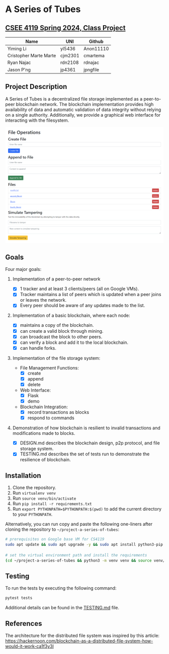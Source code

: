 # A Series of Tubes

## [CSEE 4119 Spring 2024, Class Project](https://classroom.github.com/a/-Lgd7v9y)

| Name | UNI | Github |
| --- | --- | --- |
| Yiming Li | yl5436 | Anon11110 |
| Cristopher Marte Marte | cjm2301 | cmartema |
| Ryan Najac | rdn2108 | rdnajac |
| Jason P'ng | jp4361 | jpngfile |


## Project Description

A Series of Tubes is a decentralized file storage implemented as a peer-to-peer blockchain network.
The blockchain implementation provides high availability of data and automatic validation of data integrity without relying on a single authority. Additionally, we provide a graphical web interface for interacting with the filesystem.

![webpage](./img/DFSWebpage.png)

## Goals

Four major goals:

1. Implementation of a peer-to-peer network
    - [x] 1 tracker and at least 3 clients/peers (all on Google VMs).
    - [x] Tracker maintains a list of peers which is updated when a peer joins or leaves the network.
    - [x] Every peer should be aware of any updates made to the list.

2. Implementation of a basic blockchain, where each node:
    - [x] maintains a copy of the blockchain.
    - [x] can create a valid block through mining.
    - [x] can broadcast the block to other peers.
    - [x] can verify a block and add it to the local blockchain.
    - [x] can handle forks.

3. Implementation of the file storage system:

    - File Management Functions:
      - [x] create
      - [x] append
      - [x] delete

    - Web Interface:
      - [x] Flask
      - [x] demo

    - Blockchain Integration:
      - [x] record transactions as blocks
      - [x] respond to commands

4. Demonstration of how blockchain is resilient to invalid transactions and modifications made to blocks.
   - [x] DESIGN.md describes the blockchain design, p2p protocol, and file storage system.
   - [x] TESTING.md describes the set of tests run to demonstrate the resilience of blockchain.

## Installation

1. Clone the repository.
2. Run `virtualenv venv`
3. Run `source venv/bin/activate`
4. Run `pip install -r requirements.txt`
5. Run `export PYTHONPATH=$PYTHONPATH:$(pwd)` to add the current directory to your `PYTHONPATH`.

Alternatively, you can run copy and paste the following one-liners after cloning the repository to `~/project-a-series-of-tubes`:

```sh
# prerequisites on Google base VM for CS4119
sudo apt update && sudo apt upgrade -y && sudo apt install python3-pip python3.8-venv

# set the virtual environment path and install the requirements
(cd ~/project-a-series-of-tubes && python3 -m venv venv && source venv/bin/activate && pip install -r requirements.txt && export PYTHONPATH=$PYTHONPATH:$(pwd))
```

## Testing

To run the tests by executing the following command:

``` sh
pytest tests
```

Additional details can be found in the [TESTING.md](TESTING.md) file.

## References

The architecture for the distributed file system was inspired by this article: https://hackernoon.com/blockchain-as-a-distributed-file-system-how-would-it-work-ca1f3y3l